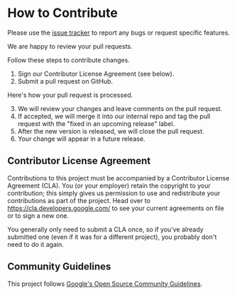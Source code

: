 # How to Contribute

Please use the [issue tracker](https://github.com/google-ar/arcore-unity-extensions/issues)
to report any bugs or request specific features.

We are happy to review your pull requests.

Follow these steps to contribute changes.

1. Sign our Contributor License Agreement (see below).
2. Submit a pull request on GitHub.

Here's how your pull request is processed.

3. We will review your changes and leave comments on the pull request.
4. If accepted, we will merge it into our internal repo and tag the pull request with the "fixed in an upcoming release" label.
5. After the new version is released, we will close the pull request.
6. Your change will appear in a future release.


## Contributor License Agreement

Contributions to this project must be accompanied by a Contributor License
Agreement (CLA). You (or your employer) retain the copyright to your
contribution; this simply gives us permission to use and redistribute your
contributions as part of the project. Head over to
<https://cla.developers.google.com/> to see your current agreements on file or
to sign a new one.

You generally only need to submit a CLA once, so if you've already submitted one
(even if it was for a different project), you probably don't need to do it
again.

## Community Guidelines

This project follows
[Google's Open Source Community Guidelines](https://opensource.google/conduct/).
